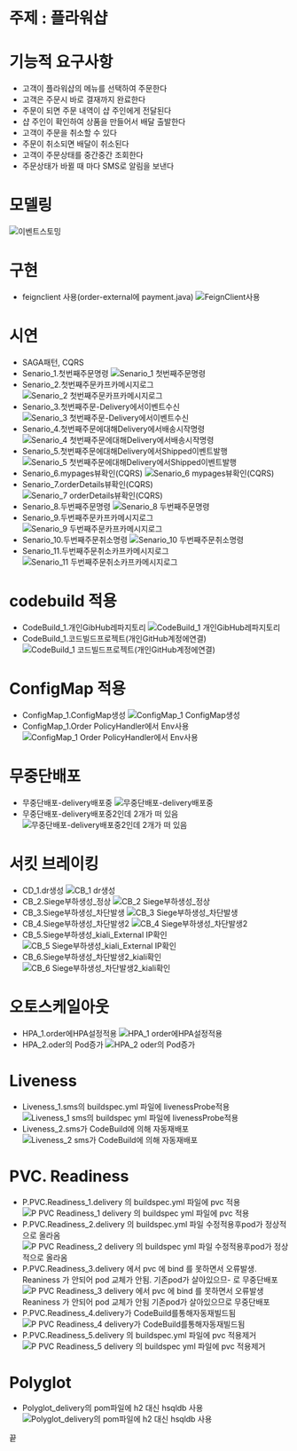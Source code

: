 # 주제 : 플라워샵

# 기능적 요구사항
 - 고객이 플라워샵의 메뉴를 선택하여 주문한다
 - 고객은 주문시 바로 결재까지 완료한다
 - 주문이 되면 주문 내역이 샵 주인에게 전달된다
 - 샵 주인이 확인하여 상품을 만들어서 배달 출발한다
 - 고객이 주문을 취소할 수 있다
 - 주문이 취소되면 배달이 취소된다
 - 고객이 주문상태를 중간중간 조회한다
 - 주문상태가 바뀔 때 마다 SMS로 알림을 보낸다


# 모델링
![이벤트스토밍](https://user-images.githubusercontent.com/22510081/93422213-40208780-f8ee-11ea-88b5-5b437e0f386c.png)


# 구현
 - feignclient 사용(order-external에 payment.java) 
![FeignClient사용](https://user-images.githubusercontent.com/22510081/93422627-1e73d000-f8ef-11ea-949c-fda61bef9ba7.png) 


# 시연
- SAGA패턴, CQRS
- Senario_1.첫번째주문명령
![Senario_1 첫번째주문명령](https://user-images.githubusercontent.com/22510081/93422781-862a1b00-f8ef-11ea-8e41-3fceaf179de9.png)
- Senario_2.첫번째주문카프카메시지로그
![Senario_2 첫번째주문카프카메시지로그](https://user-images.githubusercontent.com/22510081/93422806-917d4680-f8ef-11ea-944f-9d42b8987002.png)
- Senario_3.첫번째주문-Delivery에서이벤트수신
![Senario_3 첫번째주문-Delivery에서이벤트수신](https://user-images.githubusercontent.com/22510081/93422807-9215dd00-f8ef-11ea-8b9e-8149eeb2dec9.png)
- Senario_4.첫번째주문에대해Delivery에서배송시작명령
![Senario_4 첫번째주문에대해Delivery에서배송시작명령](https://user-images.githubusercontent.com/22510081/93422808-92ae7380-f8ef-11ea-9cb6-6b116cd74b30.png)
- Senario_5.첫번째주문에대해Delivery에서Shipped이벤트발행
![Senario_5 첫번째주문에대해Delivery에서Shipped이벤트발행](https://user-images.githubusercontent.com/22510081/93422809-93470a00-f8ef-11ea-96ac-425879ca328c.png)
- Senario_6.mypages뷰확인(CQRS)
![Senario_6 mypages뷰확인(CQRS)](https://user-images.githubusercontent.com/22510081/93422794-8de9bf80-f8ef-11ea-8b4b-d4babb1f90da.png)
- Senario_7.orderDetails뷰확인(CQRS)
![Senario_7 orderDetails뷰확인(CQRS)](https://user-images.githubusercontent.com/22510081/93422795-8f1aec80-f8ef-11ea-926e-570ca44cb5a7.png)
- Senario_8.두번째주문명령
![Senario_8 두번째주문명령](https://user-images.githubusercontent.com/22510081/93422798-8f1aec80-f8ef-11ea-9d8f-bdcf633425fc.png)
- Senario_9.두번째주문카프카메시지로그
![Senario_9 두번째주문카프카메시지로그](https://user-images.githubusercontent.com/22510081/93422799-8fb38300-f8ef-11ea-9496-39dff15ba44a.png)
- Senario_10.두번째주문취소명령
![Senario_10 두번째주문취소명령](https://user-images.githubusercontent.com/22510081/93422800-904c1980-f8ef-11ea-8cf9-b14dbcf3f448.png)
- Senario_11.두번째주문취소카프카메시지로그
![Senario_11 두번째주문취소카프카메시지로그](https://user-images.githubusercontent.com/22510081/93422801-90e4b000-f8ef-11ea-8475-af46bdd5d36d.png)

# codebuild 적용
- CodeBuild_1.개인GibHub레파지토리
![CodeBuild_1 개인GibHub레파지토리](https://user-images.githubusercontent.com/22510081/93423083-17998d00-f8f0-11ea-84a4-9df770873f52.png)
- CodeBuild_1.코드빌드프로젝트(개인GitHub계정에연결)
![CodeBuild_1 코드빌드프로젝트(개인GitHub계정에연결)](https://user-images.githubusercontent.com/22510081/93423084-18caba00-f8f0-11ea-90c1-459b70ca10eb.png)

 # ConfigMap 적용
- ConfigMap_1.ConfigMap생성
![ConfigMap_1 ConfigMap생성](https://user-images.githubusercontent.com/22510081/93423141-40218700-f8f0-11ea-9e25-a7fdeec7ca01.png)
- ConfigMap_1.Order PolicyHandler에서 Env사용
![ConfigMap_1 Order PolicyHandler에서 Env사용](https://user-images.githubusercontent.com/22510081/93423144-4152b400-f8f0-11ea-8b84-c77a035cbd87.png)

# 무중단배포
- 무중단배포-delivery배포중
![무중단배포-delivery배포중](https://user-images.githubusercontent.com/22510081/93423524-22085680-f8f1-11ea-8c6a-bb18183f7b18.png)
- 무중단배포-delivery배포중2인데 2개가 떠 있음
![무중단배포-delivery배포중2인데 2개가 떠 있음](https://user-images.githubusercontent.com/22510081/93423527-23398380-f8f1-11ea-8425-2b3a2153250a.png)

# 서킷 브레이킹
- CD_1.dr생성
![CB_1 dr생성](https://user-images.githubusercontent.com/22510081/93423834-d0140080-f8f1-11ea-8df3-94d852841f53.png)
- CB_2.Siege부하생성_정상
![CB_2 Siege부하생성_정상](https://user-images.githubusercontent.com/22510081/93423808-c5596b80-f8f1-11ea-8ffb-d01114a238af.png)
- CB_3.Siege부하생성_차단발생
![CB_3 Siege부하생성_차단발생](https://user-images.githubusercontent.com/22510081/93423822-cc807980-f8f1-11ea-8f23-d8e5c370c9ef.png)
- CB_4.Siege부하생성_차단발생2
![CB_4 Siege부하생성_차단발생2](https://user-images.githubusercontent.com/22510081/93423826-cdb1a680-f8f1-11ea-81db-e7cdbbdbb161.png)
- CB_5.Siege부하생성_kiali_External IP확인
![CB_5 Siege부하생성_kiali_External IP확인](https://user-images.githubusercontent.com/22510081/93423835-d0ac9700-f8f1-11ea-83f0-3025ce965f8d.png)
- CB_6.Siege부하생성_차단발생2_kiali확인
![CB_6 Siege부하생성_차단발생2_kiali확인](https://user-images.githubusercontent.com/22510081/93423829-ce4a3d00-f8f1-11ea-9f0d-72b4354ade37.png)
 
 # 오토스케일아웃
- HPA_1.order에HPA설정적용
![HPA_1 order에HPA설정적용](https://user-images.githubusercontent.com/22510081/93424150-63e5cc80-f8f2-11ea-83a6-fde89c4c3ad2.png)
- HPA_2.oder의 Pod증가
![HPA_2 oder의 Pod증가](https://user-images.githubusercontent.com/22510081/93424147-634d3600-f8f2-11ea-888f-4375aaa6225b.png)

# Liveness
- Liveness_1.sms의 buildspec.yml 파일에 livenessProbe적용
![Liveness_1 sms의 buildspec yml 파일에 livenessProbe적용](https://user-images.githubusercontent.com/22510081/93424351-dbb3f700-f8f2-11ea-9d60-b03e189765b9.png)
- Liveness_2.sms가 CodeBuild에 의해 자동재배포
![Liveness_2 sms가 CodeBuild에 의해 자동재배포](https://user-images.githubusercontent.com/22510081/93424347-da82ca00-f8f2-11ea-9e1c-65702c1f7174.png)
 
 
 # PVC. Readiness
- P.PVC.Readiness_1.delivery 의 buildspec.yml 파일에 pvc 적용
![P PVC Readiness_1 delivery 의 buildspec yml 파일에 pvc 적용](https://user-images.githubusercontent.com/22510081/93424705-83312980-f8f3-11ea-8dca-55eb13bfbe7f.png)
- P.PVC.Readiness_2.delivery 의 buildspec.yml 파일 수정적용후pod가 정상적으로 올라옴
![P PVC Readiness_2 delivery 의 buildspec yml 파일 수정적용후pod가 정상적으로 올라옴](https://user-images.githubusercontent.com/22510081/93424703-82989300-f8f3-11ea-9708-d00229322f7c.png)
- P.PVC.Readiness_3.delivery 에서 pvc 에 bind 를 못하면서 오류발생. Reaniness 가 안되어 pod 교체가 안됨. 기존pod가 살아있으므- 로 무중단배포
![P PVC Readiness_3 delivery 에서 pvc 에 bind 를 못하면서 오류발생  Reaniness 가 안되어 pod 교체가 안됨  기존pod가 살아있으므로 무중단배포](https://user-images.githubusercontent.com/22510081/93424700-80cecf80-f8f3-11ea-89cc-7bbb7f46dc79.png)
- P.PVC.Readiness_4.delivery가 CodeBuild를통해자동재빌드됨
![P PVC Readiness_4 delivery가 CodeBuild를통해자동재빌드됨](https://user-images.githubusercontent.com/22510081/93424709-84faed00-f8f3-11ea-92f7-f3527cadfea4.png)
- P.PVC.Readiness_5.delivery 의 buildspec.yml 파일에 pvc 적용제거
![P PVC Readiness_5 delivery 의 buildspec yml 파일에 pvc 적용제거](https://user-images.githubusercontent.com/22510081/93424708-84625680-f8f3-11ea-8d1f-be1427b18083.png)

# Polyglot
- Polyglot_delivery의 pom파일에 h2 대신 hsqldb 사용
![Polyglot_delivery의 pom파일에 h2 대신 hsqldb 사용](https://user-images.githubusercontent.com/22510081/93425048-34d05a80-f8f4-11ea-9daa-835a81808f67.png)



 끝
